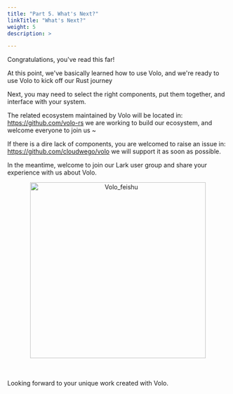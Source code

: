 ```yaml
---
title: "Part 5. What's Next?"
linkTitle: "What's Next?"
weight: 5
description: >

---
```


Congratulations, you've read this far!

At this point, we've basically learned how to use Volo, and we're ready to use Volo to kick off our Rust journey

Next, you may need to select the right components, put them together, and interface with your system.

The related ecosystem maintained by Volo will be located in: https://github.com/volo-rs we are working to build our ecosystem, and welcome everyone to join us ~

If there is a dire lack of components, you are welcomed to raise an issue in: https://github.com/cloudwego/volo we will support it as soon as possible.

In the meantime, welcome to join our Lark user group and share your experience with us about Volo.

<div  align="center">
<img src="/img/docs/feishu_group_volo.png" width = "400"  alt="Volo_feishu" />
</div>
<br/><br/>

Looking forward to your unique work created with Volo.
